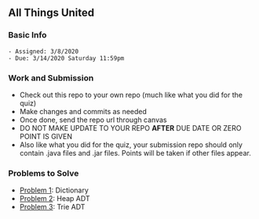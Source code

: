 ## All Things United

### Basic Info

    - Assigned: 3/8/2020
    - Due: 3/14/2020 Saturday 11:59pm

### Work and Submission 

- Check out this repo to your own repo (much like what you did for the quiz)
- Make changes and commits as needed
- Once done, send the repo url through canvas
- DO NOT MAKE UPDATE TO YOUR REPO **AFTER** DUE DATE OR ZERO POINT IS GIVEN
- Also like what you did for the quiz, your submission repo should only contain .java files and .jar files. Points will be taken if other files appear.

### Problems to Solve

- [Problem 1](https://github.com/pdgetrf/css143-homework7-1): Dictionary
- [Problem 2](https://github.com/pdgetrf/css143-homework7-2): Heap ADT
- [Problem 3](https://github.com/pdgetrf/CSS143B/tree/master/homework/homework7/problem_3.md): Trie ADT

